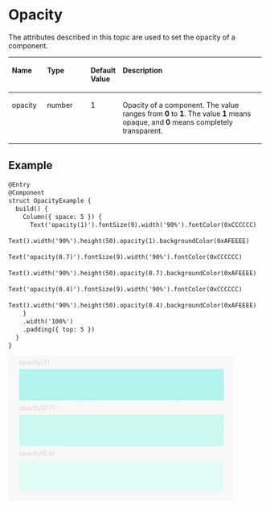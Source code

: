 # Opacity<a name="EN-US_TOPIC_0000001158141255"></a>

The attributes described in this topic are used to set the opacity of a component.

<a name="table581mcpsimp"></a>
<table><thead align="left"><tr id="row587mcpsimp"><th class="cellrowborder" valign="top" width="13.969999999999999%" id="mcps1.1.5.1.1"><p id="p589mcpsimp"><a name="p589mcpsimp"></a><a name="p589mcpsimp"></a>Name</p>
</th>
<th class="cellrowborder" valign="top" width="17.419999999999998%" id="mcps1.1.5.1.2"><p id="p591mcpsimp"><a name="p591mcpsimp"></a><a name="p591mcpsimp"></a>Type</p>
</th>
<th class="cellrowborder" valign="top" width="10.35%" id="mcps1.1.5.1.3"><p id="p283717104462"><a name="p283717104462"></a><a name="p283717104462"></a>Default Value</p>
</th>
<th class="cellrowborder" valign="top" width="58.26%" id="mcps1.1.5.1.4"><p id="p593mcpsimp"><a name="p593mcpsimp"></a><a name="p593mcpsimp"></a>Description</p>
</th>
</tr>
</thead>
<tbody><tr id="row594mcpsimp"><td class="cellrowborder" valign="top" width="13.969999999999999%" headers="mcps1.1.5.1.1 "><p id="p596mcpsimp"><a name="p596mcpsimp"></a><a name="p596mcpsimp"></a>opacity</p>
</td>
<td class="cellrowborder" valign="top" width="17.419999999999998%" headers="mcps1.1.5.1.2 "><p id="p598mcpsimp"><a name="p598mcpsimp"></a><a name="p598mcpsimp"></a>number</p>
</td>
<td class="cellrowborder" valign="top" width="10.35%" headers="mcps1.1.5.1.3 "><p id="p8837131054617"><a name="p8837131054617"></a><a name="p8837131054617"></a>1</p>
</td>
<td class="cellrowborder" valign="top" width="58.26%" headers="mcps1.1.5.1.4 "><p id="p600mcpsimp"><a name="p600mcpsimp"></a><a name="p600mcpsimp"></a>Opacity of a component. The value ranges from <strong id="b122851614162713"><a name="b122851614162713"></a><a name="b122851614162713"></a>0</strong> to <strong id="b6291121492717"><a name="b6291121492717"></a><a name="b6291121492717"></a>1</strong>. The value <strong id="b10291111432714"><a name="b10291111432714"></a><a name="b10291111432714"></a>1</strong> means opaque, and <strong id="b12291191492719"><a name="b12291191492719"></a><a name="b12291191492719"></a>0</strong> means completely transparent.</p>
</td>
</tr>
</tbody>
</table>

## Example<a name="section4278134412416"></a>

```
@Entry
@Component
struct OpacityExample {
  build() {
    Column({ space: 5 }) {
      Text('opacity(1)').fontSize(9).width('90%').fontColor(0xCCCCCC)
      Text().width('90%').height(50).opacity(1).backgroundColor(0xAFEEEE)
      Text('opacity(0.7)').fontSize(9).width('90%').fontColor(0xCCCCCC)
      Text().width('90%').height(50).opacity(0.7).backgroundColor(0xAFEEEE)
      Text('opacity(0.4)').fontSize(9).width('90%').fontColor(0xCCCCCC)
      Text().width('90%').height(50).opacity(0.4).backgroundColor(0xAFEEEE)
    }
    .width('100%')
    .padding({ top: 5 })
  }
}
```

![](figures/opacity.gif)

